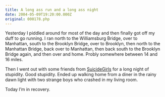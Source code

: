 ```yaml
---
title: A long ass run and a long ass night
date: 2004-05-09T19:20:00.000Z
original: 000178.php
---
```


Yesterday I piddled around for most of the day and then finally got off my duff to go running. I ran north to the Williamsburg Bridge, over to Manhattan, south to the Brooklyn Bridge, over to Brooklyn, then north to the Manhattan Bridge, back over to Manhattan, then back south to the Brooklyn Bridge again, and then over and home. Probly somewhere between 14 and 16 miles.

Then I went out with some friends from <a href="http://www.suicidegirls.com">SuicideGirls</a> for a long night of stupidity. Good stupidity. Ended up walking home from a diner in the rainy dawn light with two strange boys who crashed in my living room.

Today I’m in recovery.

<!-- <div class="commentdivider"></div><span class="commentheader">1 Comment</span>

<div class="commentdivider">
<span class="commentauthorbox">Posted by <a href="http://www.pascal.com/cgi-bin/mt/mt-comments.cgi?__mode=red&id=688">colten</a></span>
<span class="commentdatebox">Monday, May 10, 2004</span>
<span class="commenttimebox"> 3:13 PM</span>
</div>
<div class="commentbody">Howdy Pascal.  Just peeking in from VA, it’s nice to see you’re still kicking around up there and writing more often.  You may remember me as one of the guys that crashed on your floor last summer while we [All of Fifteen] were on tour.  I have funny photos of you leaping in the air next to a candelabra, I’ll have to email them.</div> -->
